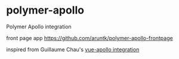 # polymer-apollo

Polymer Apollo integration

front page app
https://github.com/aruntk/polymer-apollo-frontpage

inspired from Guillaume Chau's [vue-apollo integration](https://github.com/Akryum/vue-apollo)

